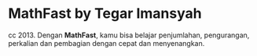 # MathFast by Tegar Imansyah 
cc 2013. 
Dengan **MathFast**, kamu bisa belajar penjumlahan, pengurangan, perkalian dan pembagian dengan cepat dan menyenangkan.


